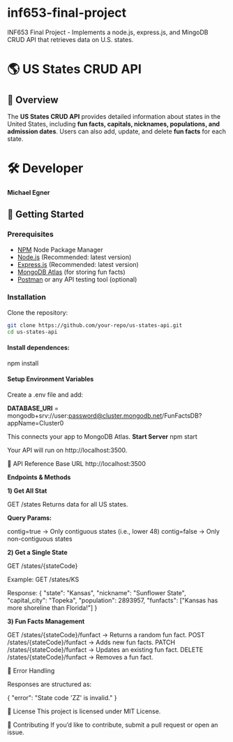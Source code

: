 # inf653-final-project
INF653 Final Project - Implements a node.js, express.js, and MingoDB CRUD API that retrieves data on U.S. states.
# 🌎 US States CRUD API

## 📖 Overview
The **US States CRUD API** provides detailed information about states in the United States, 
including **fun facts, capitals, nicknames, populations, and admission dates**. Users can also 
add, update, and delete **fun facts** for each state.

# 🛠️ Developer 
**Michael Egner**

## 🚀 Getting Started
### **Prerequisites**
- [NPM](https://www.npmjs.com/) Node Package Manager
- [Node.js](https://nodejs.org/en) (Recommended: latest version)
- [Express.js](https://expressjs.com/) (Recommended: latest version)
- [MongoDB Atlas](https://www.mongodb.com/atlas) (for storing fun facts)
- [Postman](https://www.postman.com/) or any API testing tool (optional)

### **Installation**
Clone the repository:
```sh
git clone https://github.com/your-repo/us-states-api.git
cd us-states-api
```
#### Install dependences:
npm install

####  Setup Environment Variables

Create a .env file and add:

**DATABASE_URI** = mongodb+srv://user:password@cluster.mongodb.net/FunFactsDB?appName=Cluster0

This connects your app to MongoDB Atlas.
**Start Server**
npm start

Your API will run on http://localhost:3500.

📌 API Reference
Base URL
http://localhost:3500

**Endpoints & Methods**

**1️) Get All Stat**

GET /states
Returns data for all US states.

**Query Params:**

contig=true → Only contiguous states (i.e., lower 48)
contig=false → Only non-contiguous states

**2️) Get a Single State**

GET /states/{stateCode}

Example:
GET /states/KS

Response:
{
    "state": "Kansas",
    "nickname": "Sunflower State",
    "capital_city": "Topeka",
    "population": 2893957,
    "funfacts": ["Kansas has more shoreline than Florida!"]
}

**3️) Fun Facts Management**

GET /states/{stateCode}/funfact → Returns a random fun fact.
POST /states/{stateCode}/funfact → Adds new fun facts.
PATCH /states/{stateCode}/funfact → Updates an existing fun fact.
DELETE /states/{stateCode}/funfact → Removes a fun fact.

🔧 Error Handling

Responses are structured as:

{ "error": "State code 'ZZ' is invalid." }

📝 License
This project is licensed under MIT License.

🤝 Contributing
If you’d like to contribute, submit a pull request or open an issue.

